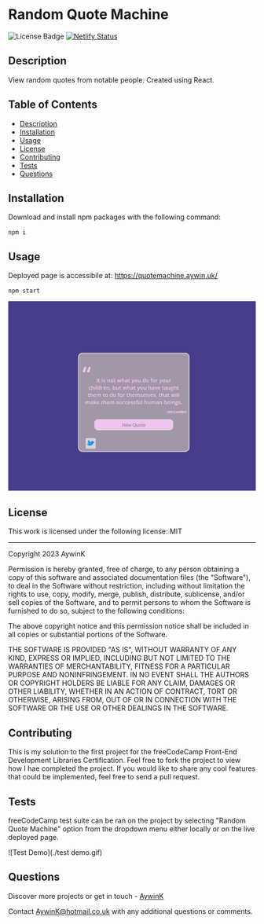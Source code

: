 
# Random Quote Machine

![License Badge](https://img.shields.io/badge/License-MIT-green?labelColor=434343) [![Netlify Status](https://api.netlify.com/api/v1/badges/b1789603-395d-4e85-87d9-febc945a43b3/deploy-status)](https://app.netlify.com/sites/neon-pudding-48aa0e/deploys)

## Description

View random quotes from notable people. Created using React.

## Table of Contents

* [Description](#Description)
* [Installation](#Installation)
* [Usage](#Usage)
* [License](#License)
* [Contributing](#Contributing)
* [Tests](#Tests)
* [Questions](#Questions)

## Installation

Download and install npm packages with the following command:


```
npm i
```
    

## Usage

Deployed page is accessibile at: https://quotemachine.aywin.uk/


```
npm start
```
    

![Demo](./demo.gif)

## License

This work is licensed under the following license: MIT

---


Copyright 2023 AywinK

Permission is hereby granted, free of charge, to any person obtaining a copy of this software and associated documentation files (the "Software"), to deal in the Software without restriction, including without limitation the rights to use, copy, modify, merge, publish, distribute, sublicense, and/or sell copies of the Software, and to permit persons to whom the Software is furnished to do so, subject to the following conditions:
            
The above copyright notice and this permission notice shall be included in all copies or substantial portions of the Software.
            
THE SOFTWARE IS PROVIDED "AS IS", WITHOUT WARRANTY OF ANY KIND, EXPRESS OR IMPLIED, INCLUDING BUT NOT LIMITED TO THE WARRANTIES OF MERCHANTABILITY, FITNESS FOR A PARTICULAR PURPOSE AND NONINFRINGEMENT. IN NO EVENT SHALL THE AUTHORS OR COPYRIGHT HOLDERS BE LIABLE FOR ANY CLAIM, DAMAGES OR OTHER LIABILITY, WHETHER IN AN ACTION OF CONTRACT, TORT OR OTHERWISE, ARISING FROM, OUT OF OR IN CONNECTION WITH THE SOFTWARE OR THE USE OR OTHER DEALINGS IN THE SOFTWARE.
    


## Contributing

This is my solution to the first project for the freeCodeCamp Front-End Development Libraries Certification. Feel free to fork the project to view how I hae completed the project. If you would like to share any cool features that could be implemented, feel free to send a pull request.

## Tests

freeCodeCamp test suite can be ran on the project by selecting "Random Quote Machine" option from the dropdown menu either locally or on the live deployed page.

![Test Demo](./test demo.gif)


## Questions

Discover more projects or get in touch - [AywinK](https://github.com/AywinK "My GitHub Profile")

Contact <AywinK@hotmail.co.uk> with any additional questions or comments.
